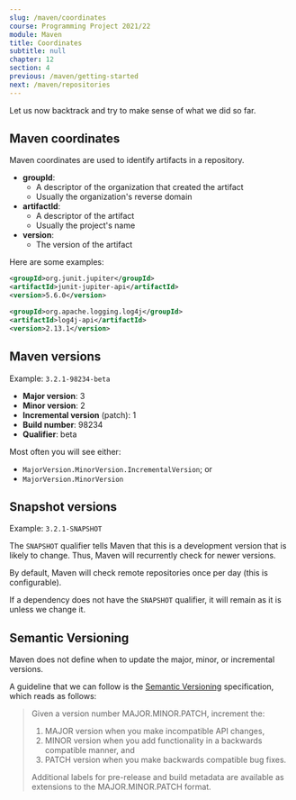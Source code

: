 ```yaml
---
slug: /maven/coordinates
course: Programming Project 2021/22
module: Maven
title: Coordinates
subtitle: null
chapter: 12
section: 4
previous: /maven/getting-started
next: /maven/repositories
---
```


Let us now backtrack and try to make sense of what we did so far.

## Maven coordinates

Maven coordinates are used to identify artifacts in a repository.
- **groupId**: 
  - A descriptor of the organization that created the artifact
  - Usually the organization's reverse domain
- **artifactId**: 
  - A descriptor of the artifact
  - Usually the project's name
- **version**: 
  - The version of the artifact

Here are some examples:

  ```xml
  <groupId>org.junit.jupiter</groupId>
  <artifactId>junit-jupiter-api</artifactId>
  <version>5.6.0</version>
  ```
  
  ```xml
  <groupId>org.apache.logging.log4j</groupId>
  <artifactId>log4j-api</artifactId>
  <version>2.13.1</version>
  ```

## Maven versions

Example: `3.2.1-98234-beta`
- **Major version**: 3
- **Minor version**: 2
- **Incremental version** (patch): 1
- **Build number**: 98234
- **Qualifier**: beta

Most often you will see either: 
- `MajorVersion.MinorVersion.IncrementalVersion`; or 
- `MajorVersion.MinorVersion`

## Snapshot versions

Example: `3.2.1-SNAPSHOT`

The `SNAPSHOT` qualifier tells Maven that this is a development version that is likely to change. Thus, Maven will recurrently check for newer versions. 

By default, Maven will check remote repositories once per day (this is configurable).

If a dependency does not have the `SNAPSHOT` qualifier, it will remain as it is unless we change it. 


## Semantic Versioning

Maven does not define when to update the major, minor, or incremental versions.

A guideline that we can follow is the [Semantic Versioning](https://semver.org/) specification, which reads as follows:

  > Given a version number MAJOR.MINOR.PATCH, increment the:
  >
  > 1. MAJOR version when you make incompatible API changes,
  > 1. MINOR version when you add functionality in a backwards compatible manner, and
  > 1. PATCH version when you make backwards compatible bug fixes.
  > 
  > Additional labels for pre-release and build metadata are available as extensions to the MAJOR.MINOR.PATCH format.

